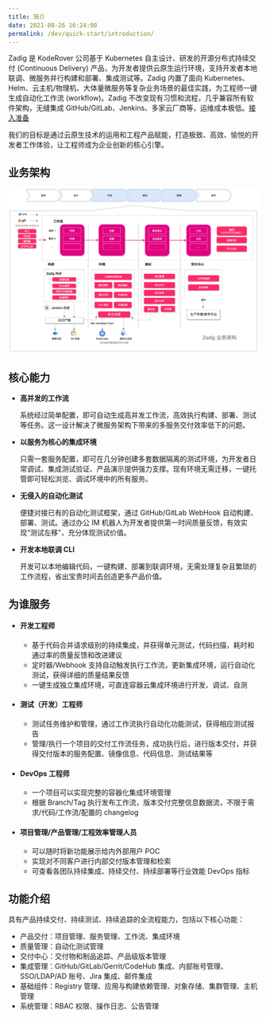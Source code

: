 ```yaml
---
title: 简介
date: 2021-08-26 16:24:00
permalink: /dev/quick-start/introduction/
---
```


Zadig 是 KodeRover 公司基于 Kubernetes 自主设计、研发的开源分布式持续交付 (Continuous Delivery) 产品，为开发者提供云原生运行环境，支持开发者本地联调、微服务并行构建和部署、集成测试等。Zadig 内置了面向 Kubernetes、Helm、云主机/物理机、大体量微服务等复杂业务场景的最佳实践，为工程师一键生成自动化工作流 (workflow)。Zadig 不改变现有习惯和流程，几乎兼容所有软件架构，无缝集成 GitHub/GitLab、Jenkins、多家云厂商等，运维成本极低。[接入准备](/dev/quick-start/prepare/)

我们的目标是通过云原生技术的运用和工程产品赋能，打造极致、高效、愉悦的开发者工作体验，让工程师成为企业创新的核心引擎。

## 业务架构

![业务架构图](./_images/Zadig-Business-Architecture-zh.jpg)

## 核心能力

- **高并发的工作流**

  系统经过简单配置，即可自动生成高并发工作流，高效执行构建、部署、测试等任务。这一设计解决了微服务架构下带来的多服务交付效率低下的问题。

- **以服务为核心的集成环境**

  只需一套服务配置，即可在几分钟创建多套数据隔离的测试环境，为开发者日常调试、集成测试验证、产品演示提供强力支撑。现有环境无需迁移，一键托管即可轻松浏览、调试环境中的所有服务。


- **无侵入的自动化测试**

  便捷对接已有的自动化测试框架，通过 GitHub/GitLab WebHook 自动构建、部署、测试。通过办公 IM 机器人为开发者提供第一时间质量反馈，有效实现“测试左移”，充分体现测试价值。

- **开发本地联调 CLI**

  开发可以本地编辑代码，一键构建、部署到联调环境，无需处理复杂且繁琐的工作流程，省出宝贵时间去创造更多产品价值。

## 为谁服务

* #### 开发工程师
    - 基于代码合并请求级别的持续集成，并获得单元测试，代码扫描，耗时和通过率的质量反馈和改进建议
    - 定时器/Webhook 支持自动触发执行工作流，更新集成环境，运行自动化测试，获得详细的质量结果反馈
    - 一键生成独立集成环境，可直连容器云集成环境进行开发、调试、自测

* #### 测试（开发）工程师
    - 测试任务维护和管理，通过工作流执行自动化功能测试，获得相应测试报告
    - 管理/执行一个项目的交付工作流任务，成功执行后，进行版本交付，并获得交付版本的服务配置、镜像信息、代码信息、测试结果等

* #### DevOps 工程师
    - 一个项目可以实现完整的容器化集成环境管理
    - 根据 Branch/Tag 执行发布工作流，版本交付完整信息数据流，不限于需求/代码/工作流/配置的 changelog

* #### 项目管理/产品管理/工程效率管理人员
    - 可以随时将新功能展示给内外部用户 POC
    - 实现对不同客户进行内部交付版本管理和检索
    - 可查看各团队持续集成、持续交付、持续部署等行业效能 DevOps 指标

## 功能介绍

具有产品持续交付、持续测试、持续追踪的全流程能力，包括以下核心功能：

- 产品交付：项目管理、服务管理、工作流、集成环境
- 质量管理：自动化测试管理
- 交付中心：交付物和制品追踪、产品级版本管理
- 集成管理：GitHub/GitLab/Gerrit/CodeHub 集成、内部账号管理、SSO/LDAP/AD 账号、Jira 集成、邮件集成
- 基础组件：Registry 管理、应用与构建依赖管理、对象存储、集群管理、主机管理
- 系统管理：RBAC 权限、操作日志、公告管理
<!-- - 质效中心：质效看板-持续集成、持续交付、持续部署 -->
<!-- - 质效中心：DevOps 洞察 - 构建、测试、持续交付洞察 -->